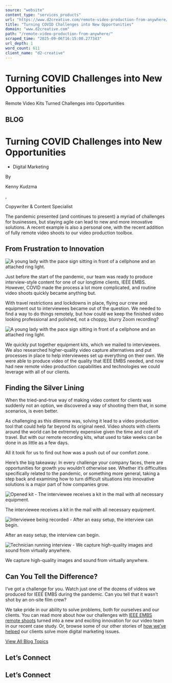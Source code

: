 ```yaml
---
source: "website"
content_type: "services_products"
url: "https://www.d2creative.com/remote-video-production-from-anywhere/"
title: "Turning COVID Challenges into New Opportunities"
domain: "www.d2creative.com"
path: "/remote-video-production-from-anywhere/"
scraped_time: "2025-09-06T16:15:00.277343"
url_depth: 1
word_count: 611
client_name: "d2-creative"
---
```


# Turning COVID Challenges into New Opportunities

Remote Video Kits Turned Challenges into Opportunities

## BLOG

# Turning COVID Challenges into New Opportunities

*   Digital Marketing

By

Kenny Kudzma

,

Copywriter & Content Specialist

The pandemic presented (and continues to present) a myriad of challenges for businesses, but staying agile can lead to new and more innovative solutions. A recent example is also a personal one, with the recent addition of fully remote video shoots to our video production toolbox.

## From Frustration to Innovation

![A young lady with the pace sign sitting in front of a cellphone and an attached ring light.](https://www.d2creative.com/wp-content/uploads/2022/07/remote-video-shoots@2x-1024x683.png)

Just before the start of the pandemic, our team was ready to produce interview-style content for one of our longtime clients, IEEE EMBS. However, COVID made the process a lot more complicated, and routine video shoots quickly became anything but.

With travel restrictions and lockdowns in place, flying our crew and equipment out to interviewees became out of the question. We needed to find a way to do things remotely, but how could we keep the finished video looking professional and polished, not a choppy, blurry Zoom recording?

![A young lady with the pace sign sitting in front of a cellphone and an attached ring light.](https://www.d2creative.com/wp-content/uploads/2022/07/remote-video-shoots@2x-1024x683.png)

We quickly put together equipment kits, which we mailed to interviewees. We also researched higher-quality video capture alternatives and put processes in place to help interviewees set up everything on their own. We were able to produce video of the quality that IEEE EMBS needed, and now had new remote video production capabilities and technologies we could leverage with all of our clients.

## Finding the Silver Lining

When the tried-and-true way of making video content for clients was suddenly not an option, we discovered a way of shooting them that, in some scenarios, is even better.

As challenging as this dilemma was, solving it lead to a video production tool that could help far beyond its original need. Video shoots with clients around the world can be extremely expensive given the time and cost of travel. But with our remote recording kits, what used to take weeks can be done in as little as a few days.

All it took for us to find out how was a push out of our comfort zone.

Here’s the big takeaway: In every challenge your company faces, there are opportunities for growth you wouldn’t otherwise see. Whether it’s difficulties specifically related to the pandemic, or something more general, taking a step back and examining how to turn difficult situations into innovative solutions is a major part of how companies grow.

![Opened kit - The interviewee receives a kit in the mail with all necessary equipment.](https://www.d2creative.com/wp-content/uploads/2022/07/2-Opened-Video-Kit-1024x768.jpg)

The interviewee receives a kit in the mail with all necessary equipment.

![Interviewee being recorded - After an easy setup, the interview can begin.](https://www.d2creative.com/wp-content/uploads/2022/07/3-Interviewee-Being-Recorded-1-1024x768.jpg)

After an easy setup, the interview can begin.

![Technician running interview - We capture high-quality images and sound from virtually anywhere.](https://www.d2creative.com/wp-content/uploads/2022/07/4-Technician-Running-Remote-Video-Studio-1024x768.jpg)

We capture high-quality images and sound from virtually anywhere.

## Can You Tell the Difference?

I’ve got a challenge for you. Watch just one of the dozens of videos we produced for IEEE EMBS during the pandemic. Can you tell that it wasn’t shot by an on-site film crew?

We take pride in our ability to solve problems, both for ourselves and our clients. You can read more about how our challenges with [IEEE EMBS remote shoots](https://d2creative.com/our-work/content-development-life-sciences/) turned into a new and exciting innovation for our video team in our recent case study. Or, browse some of our other stories of [how we’ve helped](https://d2creative.com/our-work/) our clients solve more digital marketing issues.

[View All Blog Topics](https://www.d2creative.com/blog/)

## Let’s Connect

## Let’s Connect